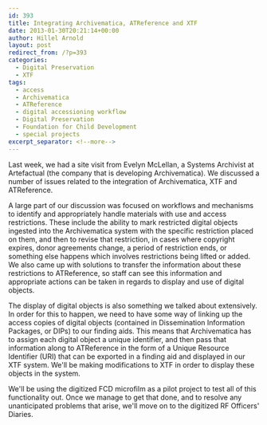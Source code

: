 ```yaml
---
id: 393
title: Integrating Archivematica, ATReference and XTF
date: 2013-01-30T20:21:14+00:00
author: Hillel Arnold
layout: post
redirect_from: /?p=393
categories:
  - Digital Preservation
  - XTF
tags:
  - access
  - Archivematica
  - ATReference
  - digital accessioning workflow
  - Digital Preservation
  - Foundation for Child Development
  - special projects
excerpt_separator: <!--more-->
---
```

Last week, we had a site visit from Evelyn McLellan, a Systems Archivist at Artefactual (the company that is developing Archivematica). We discussed a number of issues related to the integration of Archivematica, XTF and ATReference.<!--more-->

A large part of our discussion was focused on workflows and mechanisms to identify and appropriately handle materials with use and access restrictions. These include the ability to mark restricted digital objects ingested into the Archivematica system with the specific restriction placed on them, and then to revise that restriction, in cases where copyright expires, donor agreements change, a period of restriction ends, or something else happens which involves restrictions being lifted or added. We also came up with solutions to transfer the information about these restrictions to ATReference, so staff can see this information and appropriate actions can be taken in regards to display and use of digital objects.

The display of digital objects is also something we talked about extensively. In order for this to happen, we need to have some way of linking up the access copies of digital objects (contained in Dissemination Information Packages, or DIPs) to our finding aids. This means that Archivematica has to assign each digital object a unique identifier, and then pass that information along to ATReference in the form of a Unique Resource Identifier (URI) that can be exported in a finding aid and displayed in our XTF system. We'll be making modifications to XTF in order to display these objects in the system.

We'll be using the digitized FCD microfilm as a pilot project to test all of this functionality out. Once we manage to get that done, and to resolve any unanticipated problems that arise, we'll move on to the digitized RF Officers' Diaries.
